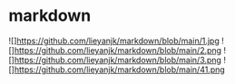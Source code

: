 # markdown
![]https://github.com/lieyanjk/markdown/blob/main/1.jpg
![]https://github.com/lieyanjk/markdown/blob/main/2.png
![]https://github.com/lieyanjk/markdown/blob/main/3.png
![]https://github.com/lieyanjk/markdown/blob/main/41.png
